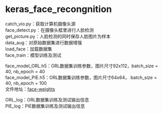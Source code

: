 # keras_face_recongnition

catch_vio.py：获取计算机摄像头源  
face_detect.py：在摄像头框里进行人脸检测  
get_picture.py：人脸检测的同时保存人脸图片为样本  
data_aug：对原始数据集进行数据增强  
load_face：加载数据集  
face_train：模型训练及测试  

  

face_model_ORL.h5：ORL数据集训练参数，图片尺寸92x112，batch_size = 40, nb_epoch = 40  
face_model_PIE.h5：ORL数据集训练参数，图片尺寸64x64， batch_size = 40, nb_epoch = 100    
文件地址：[face-weights](http://pan.baidu.com/s/1pKKn5wR)

ORL_log：ORL数据集训练及测试输出信息  
PIE_log：PIE数据集训练及测试输出信息
